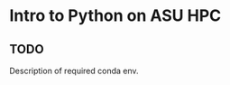 Intro to Python on ASU HPC
==========================

TODO
----

Description of required conda env.
